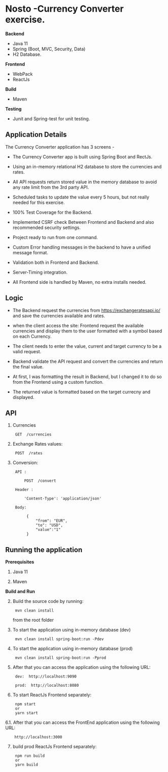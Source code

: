 # Nosto -Currency Converter exercise.

**Backend**
- Java 11
- Spring (Boot, MVC, Security, Data)
- H2 Database.

**Frontend**
- WebPack
- ReactJs

**Build**
- Maven

**Testing**
- Junit and Spring-test for unit testing.


## Application Details

The Currency Converter application has 3 screens -

- The Currency Converter app is built using Spring Boot and RectJs. 

- Using an in-memory relational H2 database to store the currencies and rates.

- All API requests return stored value in the memory database to avoid any rate limit from the 3rd party API.

- Scheduled tasks to update the value every 5 hours, but not really needed for this exercise.

- 100% Test Coverage for the Backend.

- Implemented CSRF check Between Frontend and Backend and also recommended security settings.

- Project ready to run from one command.

- Custom Error handling messages in the backend to have a unified message format.

- Validation both in Frontend and Backend.

- Server-Timing integration.

- All Frontend side is handled by Maven, no extra installs needed.


## Logic

- The Backend request the currencies from https://exchangeratesapi.io/ and save the currencies available and rates.

- when the client access the site: Frontend request the available currencies and display them to the user formatted with a symbol based on each Currency.

- The client needs to enter the value, current and target currency to be a valid request.

- Backend validate the API request and convert the currencies and return the final value.

- At first, I was formatting the result in Backend, but I changed it to do so from the Frontend using a custom function.

- The returned value is formatted based on the target currecny and displayed.





API
---

1. Currencies
		
		GET  /currencies
		
2. Exchange Rates values:
    
		POST  /rates

3. Conversion:
    
        API :
        
            POST  /convert
                
        Header :   
         
            'Content-Type': 'application/json'
            
        Body:
     
             {
                 "from": "EUR",
                 "to": "USD",
                 "value":"1"
             }




Running the application
---
**Prerequisites**

1. Java 11

4. Maven

**Build and Run**


2. Build the source code by running:   
		
		mvn clean install 
   from the root folder

3. To start the application using in-memory database (dev)
		
		mvn clean install spring-boot:run -Pdev

4. To start the application using in-memory database (prod)
		
		mvn clean install spring-boot:run -Pprod

5. After that you can access the application using the following URL:

        
        dev:  http://localhost:9090
        
        prod:  http://localhost:8080

6. To start ReactJs Frontend separately:
        
        npm start
        or
        yarn start
        
6.1. After that you can access the FrontEnd application using the following URL:      

 		http://localhost:3000

        
7. build prod ReactJs Frontend separately:
        
        npm run build
        or
        yarn build
        
